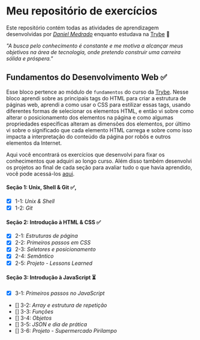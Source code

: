 # Meu repositório de exercícios

Este repositório contém todas as atividades de aprendizagem desenvolvidas por _[Daniel Medrado](https://www.linkedin.com/in/daniel-medrado-236750225/)_ enquanto estudava na [Trybe](https://www.betrybe.com/) 🚀

_"A busca pelo conhecimento é constante e me motiva a alcançar meus objetivos na área de tecnologia, onde pretendo construir uma carreira sólida e próspera."_

## Fundamentos do Desenvolvimento Web ✅

Esse bloco pertence ao módulo de `fundamentos` do curso da [Trybe](https://www.betrybe.com/). Nesse bloco aprendi sobre as principais tags do HTML para criar a estrutura de páginas web, aprendi a como usar o CSS para estilizar essas tags, usando diferentes formas de selecionar os elementos HTML, e então vi sobre como alterar o posicionamento dos elementos na página e como algumas propriedades específicas alteram as dimensões dos elementos, por último vi sobre o significado que cada elemento HTML carrega e sobre como isso impacta a interpretação do conteúdo da página por robôs e outros elementos da Internet.

Aqui você encontrará os exercícios que desenvolvi para fixar os conhecimentos que adquiri ao longo curso. Além disso também desenvolvi os projetos ao final de cada seção para avaliar tudo o que havia aprendido, você pode acessá-los [aqui](https://github.com/tryber).

#### Seção 1: Unix, Shell & Git ✅,

- [x] 1-1: _Unix & Shell_
- [x] 1-2: _Git_

#### Seção 2: Introdução à HTML & CSS ✅

- [x] 2-1: _Estruturas de página_
- [x] 2-2: _Primeiros passos em CSS_
- [x] 2-3: _Seletores e posicionamento_
- [x] 2-4: _Semântico_
- [x] 2-5: _Projeto - Lessons Learned_

#### Seção 3: Introdução à JavaScript ⏳

- [x] 3-1: _Primeiros passos no JavaScript_
- [] 3-2: _Array e estrutura de repetição_
- [] 3-3: _Funções_
- [] 3-4: _Objetos_
- [] 3-5: _JSON e dia de prática_
- [] 3-6: _Projeto - Supermercado Pirilampo_

